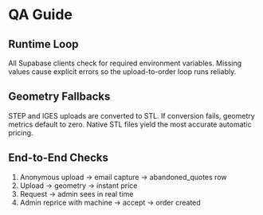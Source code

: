# QA Guide

## Runtime Loop
All Supabase clients check for required environment variables. Missing values cause explicit errors so the upload-to-order loop runs reliably.

## Geometry Fallbacks
STEP and IGES uploads are converted to STL. If conversion fails, geometry metrics default to zero. Native STL files yield the most accurate automatic pricing.

## End-to-End Checks
1. Anonymous upload → email capture → abandoned_quotes row
2. Upload → geometry → instant price
3. Request → admin sees in real time
4. Admin reprice with machine → accept → order created
